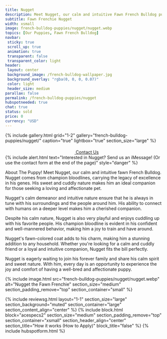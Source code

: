 ```yaml
---
title: Nugget
description: Meet Nugget, our calm and intuitive Fawn French Bulldog puppy with champion bloodlines.
subtitle: Fawn Frenchie Nugget
width: xsmall
image: french-bulldog-puppies/nugget/nugget.webp
topics: [Our Puppies, Fawn French Bulldog]
navbar:
 sticky: true
 scroll_up: true
 animation: true
 transparent: false
 transparent_color: light
header:
 layout: center
 background_image: /french-bulldog-wallpaper.jpg
 background_overlay: "rgba(0, 0, 0, 0.07)"
 color: light
 header_size: medium
parallax: false
permalink: /french-bulldog-puppies/nugget
hubspotneeded: true
chat: true
status: sold
price: 0
currency: "USD"
---
```


{% include gallery.html
grid="1-2"
gallery="french-bulldog-puppies/nugget/"
caption="true"
lightbox="true"
section_size="large"
%}

<center><a class="uk-button uk-button-danger uk-border-pill uk-button-xlarge my-border-rounded" href="tel:212-739-0182">
    <span data-uk-icon="phone" class="uk-icon">
        <svg width="20" height="20" viewBox="0 0 20 20" xmlns="http://www.w3.org/2000/svg"></svg>
    </span>
    Contact Us
</a>
</center>
{% include alert.html text="Interested in Nugget? Send us an iMessage! (Or use the contact form at the end of the page)" style="danger" %}

About The Puppy!
Meet Nugget, our calm and intuitive fawn French Bulldog. Nugget comes from champion bloodlines, carrying the legacy of excellence in his genes. His sweet and cuddly nature makes him an ideal companion for those seeking a loving and affectionate pet.

Nugget's calm demeanor and intuitive nature ensure that he is always in tune with his surroundings and the people around him. His ability to connect with humans on a deeper level makes him a cherished companion.

Despite his calm nature, Nugget is also very playful and enjoys cuddling up with his favorite people. His champion bloodline is evident in his confident and well-mannered behavior, making him a joy to train and have around.

Nugget's fawn-colored coat adds to his charm, making him a stunning addition to any household. Whether you're looking for a calm and cuddly friend or a loyal and intuitive companion, Nugget fits the bill perfectly.

Nugget is eagerly waiting to join his forever family and share his calm spirit and sweet nature. With him, every day is an opportunity to experience the joy and comfort of having a well-bred and affectionate puppy.

{% include image.html
src="french-bulldog-puppies/nugget/nugget.webp"
alt="Nugget the Fawn Frenchie"
section_size="medium"
section_padding_remove="top"
section_container="small"
%}

{% include reviewsg.html
layout="1-1"
section_size="large"
section_background="muted"
section_container="large"
section_content_align="center"
%}
{% include block.html
block="acespecs2"
section_size="medium"
section_padding_remove="top"
section_container="xsmall"
section_header_align="center"
section_title="How it works (How to Apply)"
block_title="false"
%}
{% include hubspotform.html %}



<script type="application/ld+json">
{
  "@context": "https://schema.org/",
  "@type": "Product",
  "name": "Nugget",
  "offers": {
    "@type": "Offer",
    "priceCurrency": "USD",
    "price": "0",
    "availability": "https://schema.org/SoldOut"
  }
}
</script>
